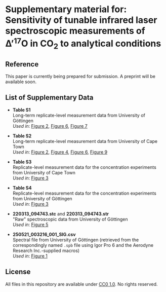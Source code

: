 # Supplementary material for:</br>Sensitivity of tunable infrared laser spectroscopic measurements of ∆’<sup>17</sup>O in CO<sub>2</sub> to analytical conditions
<!-- [![DOI](https://zenodo.org/badge/xxxx.svg)](https://zenodo.org/doi/10.5281/zenodo.xxxx) -->

## Reference
This paper is currently being prepared for submission. A preprint will be available soon.

## List of Supplementary Data

- **Table S1**  
  Long-term replicate-level measurement data from University of Göttingen  
  *Used in*: [Figure 2](figures/LT%20Figure%202.png), [Figure 6](figures/LT%20Figure%206.png), [Figure 7](figures/LT%20Figure%207.png)

- **Table S2**  
  Long-term replicate-level measurement data from University of Cape Town  
  *Used in*: [Figure 2](figures/LT%20Figure%202.png), [Figure 4](figures/LT%20Figure%204.png), [Figure 6](figures/LT%20Figure%206.png), [Figure 9](figures/LT%20Figure%209.png)

- **Table S3**  
  Replicate-level measurement data for the concentration experiments from University of Cape Town  
  *Used in*: [Figure 3](figures/LT%20Figure%203.png)

- **Table S4**  
  Replicate-level measurement data for the concentration experiments from University of Göttingen  
  *Used in*: [Figure 3](figures/LT%20Figure%203.png)

- **220313_094743.stc** and **220313_094743.str**  
  "Raw" spectroscopic data from University of Göttingen  
  *Used in*: [Figure 5](figures/LT%20Figure%205.png)

- **250521_003216_001_SIG.csv**  
  Spectral file from University of Göttingen (retrieved from the correspondingly named `.spb` file using Igor Pro 6 and the Aerodyne Research Inc.-supplied macros)  
  *Used in*: [Figure 1](figures/LT%20Figure%201.png)

## License
All files in this repository are available under [CC0 1.0](LICENSE). No rights reserved.